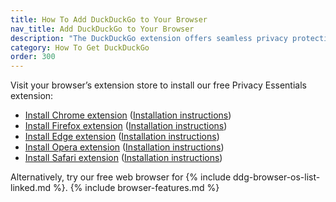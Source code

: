 ```yaml
---
title: How To Add DuckDuckGo to Your Browser
nav_title: Add DuckDuckGo to Your Browser
description: "The DuckDuckGo extension offers seamless privacy protection for your browser: tracker blocking, cookie protection, private search, email protection, and more."
category: How To Get DuckDuckGo
order: 300
---
```


Visit your browser’s extension store to install our free Privacy Essentials extension:

-   [Install Chrome extension](https://chrome.google.com/webstore/detail/duckduckgo-privacy-essent/bkdgflcldnnnapblkhphbgpggdiikppg) (<a href="{{ site.baseurl }}/desktop/chrome">Installation instructions</a>)
-   [Install Firefox extension](https://addons.mozilla.org/en-US/firefox/addon/duckduckgo-for-firefox/) (<a href="{{ site.baseurl }}/desktop/firefox">Installation instructions</a>)
-   [Install Edge extension](https://microsoftedge.microsoft.com/addons/detail/caoacbimdbbljakfhgikoodekdnlcgpk) (<a href="{{ site.baseurl }}/desktop/microsoft-edge">Installation instructions</a>)
-   [Install Opera extension](https://addons.opera.com/en/extensions/details/duckduckgo-for-opera-2/) (<a href="{{ site.baseurl }}/desktop/opera">Installation instructions</a>)
-   [Install Safari extension](https://apps.apple.com/us/app/duckduckgo-privacy-for-safari/id1482920575) (<a href="{{ site.baseurl }}/desktop/safari">Installation instructions</a>)

Alternatively, try our free web browser for {% include ddg-browser-os-list-linked.md %}. {% include browser-features.md %}
